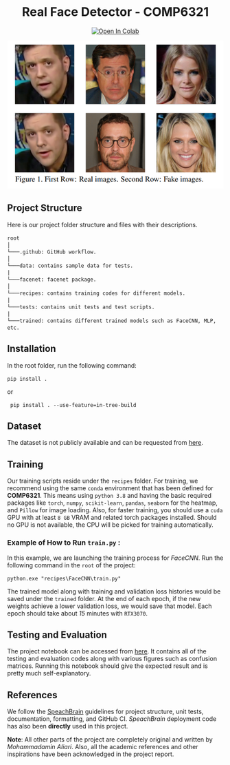 <div align="center">

# Real Face Detector - COMP6321

[![Open In Colab](https://colab.research.google.com/assets/colab-badge.svg)](https://github.com/AminAliari/facenet/blob/main/tests/notebook_real_face_detector.ipynb)

![](https://github.com/AminAliari/facenet/blob/main/figs/1.png)

</div>

## Project Structure
Here is our project folder structure and files with their descriptions.

```
root
│
└───.github: GitHub workflow.
│
└───data: contains sample data for tests.
|
└───facenet: facenet package.
│
└───recipes: contains training codes for different models.
|
└───tests: contains unit tests and test scripts.
|
└───trained: contains different trained models such as FaceCNN, MLP, etc.
```


## Installation
In the root folder, run the following command:
```
pip install .
```
or
```
 pip install . --use-feature=in-tree-build
```

## Dataset
The dataset is not publicly available and can be requested from [here](https://github.com/EricGzq/Hybrid-Fake-Face-Dataset).

## Training

Our training scripts reside under the `recipes` folder. For training, we recommend using the same `conda` environment that has been defined for **COMP6321**. This means using `python 3.8` and having the basic required packages like `torch`, `numpy`, `scikit-learn`, `pandas`, `seaborn` for the heatmap, and `Pillow` for image loading. Also, for faster training, you should use a `cuda` GPU with at least `8 GB` VRAM and related torch packages installed. Should no GPU is not available, the CPU will be picked for training automatically.

### Example of How to Run `train.py` :
In this example, we are launching the training process for *FaceCNN*.  Run the following command in the `root` of the project:
```
python.exe "recipes\FaceCNN\train.py"
```

The trained model along with training and validation loss histories would be saved under the `trained` folder.
At the end of each epoch, if the new weights achieve a lower validation loss, we would save that model. Each epoch should take about *15* minutes with `RTX3070`. 

## Testing and Evaluation
The project notebook can be accessed from [here](https://github.com/AminAliari/facenet/blob/main/tests/notebook_real_face_detector.ipynb). It contains all of the testing and evaluation codes along with various figures such as confusion matrices.  Running this notebook should give the expected result and is pretty much self-explanatory.

## References
We follow the [SpeachBrain](https://github.com/speechbrain/speechbrain) guidelines for project structure, unit tests, documentation, formatting, and GitHub CI. *SpeachBrain* deployment code has also been **directly** used in this project.

**Note**: All other parts of the project are completely original and written by *Mohammadamin Aliari*. Also, all the academic references and other inspirations have been acknowledged in the project report.
